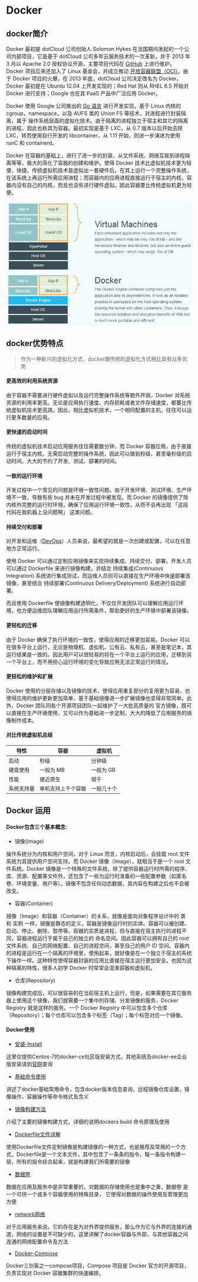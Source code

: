 # Docker

## docker简介

Docker 最初是 dotCloud 公司创始人 Solomon Hykes 在法国期间发起的一个公司内部项目，它是基于 dotCloud 公司多年云服务技术的一次革新，并于 2013 年 3 月以 Apache 2.0 授权协议开源，主要项目代码在 [GitHub](https://github.com/moby/moby) 上进行维护。Docker 项目后来还加入了 Linux 基金会，并成立推动 [开放容器联盟（OCI）](https://www.opencontainers.org/)。由于 Docker 项目的火爆，在 2013 年底，dotCloud 公司决定改名为 Docker。Docker 最初是在 Ubuntu 12.04 上开发实现的；Red Hat 则从 RHEL 6.5 开始对 Docker 进行支持；Google 也在其 PaaS 产品中广泛应用 Docker。

Docker 使用 Google 公司推出的 [Go 语言](https://golang.org/) 进行开发实现，基于 Linux 内核的 cgroup，namespace，以及 AUFS 类的 Union FS 等技术，对进程进行封装隔离，属于 操作系统层面的虚拟化技术。由于隔离的进程独立于宿主和其它的隔离的进程，因此也称其为容器。最初实现是基于 LXC，从 0.7 版本以后开始去除 LXC，转而使用自行开发的 libcontainer，从 1.11 开始，则进一步演进为使用 runC 和 containerd。

Docker 在容器的基础上，进行了进一步的封装，从文件系统、网络互联到进程隔离等等，极大的简化了容器的创建和维护。使得 Docker 技术比虚拟机技术更为轻便、快捷。传统虚拟机技术是虚拟出一套硬件后，在其上运行一个完整操作系统，在该系统上再运行所需应用进程；而容器内的应用进程直接运行于宿主的内核，容器内没有自己的内核，而且也没有进行硬件虚拟。因此容器要比传统虚拟机更为轻便。

![](img/virtualization.png)
![](img/docker.png)


## docker优势特点

> 作为一种新兴的虚拟化方式，docker跟传统的虚拟化方式相比具有众多优势

#### 更高效的利用系统资源

由于容器不需要进行硬件虚拟以及运行完整操作系统等额外开销，Docker 对系统资源的利用率更高。无论是应用执行速度、内存损耗或者文件存储速度，都要比传统虚拟机技术更高效。因此，相比虚拟机技术，一个相同配置的主机，往往可以运行更多数量的应用。

#### 更快速的启动时间

传统的虚拟机技术启动应用服务往往需要数分钟，而 Docker 容器应用，由于直接运行于宿主内核，无需启动完整的操作系统，因此可以做到秒级、甚至毫秒级的启动时间。大大的节约了开发、测试、部署的时间。

#### 一致的运行环境

开发过程中一个常见的问题是环境一致性问题。由于开发环境、测试环境、生产环境不一致，导致有些 bug 并未在开发过程中被发现。而 Docker 的镜像提供了除内核外完整的运行时环境，确保了应用运行环境一致性，从而不会再出现 「这段代码在我机器上没问题啊」 这类问题。

#### 持续交付和部署

对开发和运维（[DevOps](https://zh.wikipedia.org/wiki/DevOps)）人员来说，最希望的就是一次创建或配置，可以在任意地方正常运行。

使用 Docker 可以通过定制应用镜像来实现持续集成、持续交付、部署。开发人员可以通过 Dockerfile 来进行镜像构建，并结合 持续集成(Continuous Integration) 系统进行集成测试，而运维人员则可以直接在生产环境中快速部署该镜像，甚至结合 持续部署(Continuous Delivery/Deployment) 系统进行自动部署。

而且使用 Dockerfile 使镜像构建透明化，不仅仅开发团队可以理解应用运行环境，也方便运维团队理解应用运行所需条件，帮助更好的生产环境中部署该镜像。

#### 更轻松的迁移

由于 Docker 确保了执行环境的一致性，使得应用的迁移更加容易。Docker 可以在很多平台上运行，无论是物理机、虚拟机、公有云、私有云，甚至是笔记本，其运行结果是一致的。因此用户可以很轻易的将在一个平台上运行的应用，迁移到另一个平台上，而不用担心运行环境的变化导致应用无法正常运行的情况。

#### 更轻松的维护和扩展

Docker 使用的分层存储以及镜像的技术，使得应用重复部分的复用更为容易，也使得应用的维护更新更加简单，基于基础镜像进一步扩展镜像也变得非常简单。此外，Docker 团队同各个开源项目团队一起维护了一大批高质量的 官方镜像，既可以直接在生产环境使用，又可以作为基础进一步定制，大大的降低了应用服务的镜像制作成本。


#### 对比传统虚拟机总结


| 特性  |  容器  |  虚拟机 |
| ----- | ------ | ------- |
| 启动  |  秒级  |  分钟级 |
| 硬盘使用  |  一般为 MB |  一般为 GB |
| 性能  |  接近原生  |  弱于 |
| 系统支持量 | 单机支持上千个容器 | 一般几十个 |


## Docker 运用

#### Docker包含三个基本概念:

* 镜像(Image)

操作系统分为内核和用户空间。对于 Linux 而言，内核启动后，会挂载 root 文件系统为其提供用户空间支持。而 Docker 镜像（Image），就相当于是一个 root 文件系统。Docker 镜像是一个特殊的文件系统，除了提供容器运行时所需的程序、库、资源、配置等文件外，还包含了一些为运行时准备的一些配置参数（如匿名卷、环境变量、用户等）。镜像不包含任何动态数据，其内容在构建之后也不会被改变。

* 容器(Container)

镜像（Image）和容器（Container）的关系，就像是面向对象程序设计中的 类 和 实例 一样，镜像是静态的定义，容器是镜像运行时的实体。容器可以被创建、启动、停止、删除、暂停等。容器的实质是进程，但与直接在宿主执行的进程不同，容器进程运行于属于自己的独立的 命名空间。因此容器可以拥有自己的 root 文件系统、自己的网络配置、自己的进程空间，甚至自己的用户 ID 空间。容器内的进程是运行在一个隔离的环境里，使用起来，就好像是在一个独立于宿主的系统下操作一样。这种特性使得容器封装的应用比直接在宿主运行更加安全。也因为这种隔离的特性，很多人初学 Docker 时常常会混淆容器和虚拟机。

* 仓库(Repository)

镜像构建完成后，可以很容易的在当前宿主机上运行，但是，如果需要在其它服务器上使用这个镜像，我们就需要一个集中的存储、分发镜像的服务，Docker Registry 就是这样的服务。一个 Docker Registry 中可以包含多个仓库（Repository）；每个仓库可以包含多个标签（Tag）；每个标签对应一个镜像。


#### Docker使用

* [安装-Install](docs/install.md) 

这里仅提供Centos-7的docker-ce社区版安装方式，其他系统及docker-ee企业版安装请到[官网](https://www.docker.com/)查询

* [基础命令使用](docs/base.md)

讲述了docker基础常用命令，包含docker版本信息查询，远程镜像仓库设置，镜像操作，容器操作等命令格式及含义


* [镜像构建方法](docs/build.md)

介绍了主要的镜像构建方式，详细的说明dockers build 命令原理及使用

* [Dockerfile文件详解](docs/dockerfile.md)

使用Dockerfile文件定制镜像是构建镜像的一种方式，也是推荐及常用的一个方式，Dockerfile是一个文本文件，其中包含了一条条的指令，每一条指令构建一层，所有的指令综合起来，就是构建我们所需要的镜像

* [数据卷](docs/volume.md)

数据在应用及服务中是非常重要的，对数据的存储使用也是重中之重，数据卷 是一个可供一个或多个容器使用的特殊目录， 它使得对数据的操作使用及管理更加方便

* [network网络](docs/network.md) 

对于应用服务来说，它的存在是为对外界提供服务，那么作为它与外界的连接的通道，网络的设置是不可缺少的，这里讲解了docker容器与外部，与其他容器之间连通的网络配置命令及方法

* [Docker-Compose](compose)

Docker三剑客之一compose项目，Compose 项目是 Docker 官方的开源项目，负责实现对 Docker 容器集群的快速编排。

